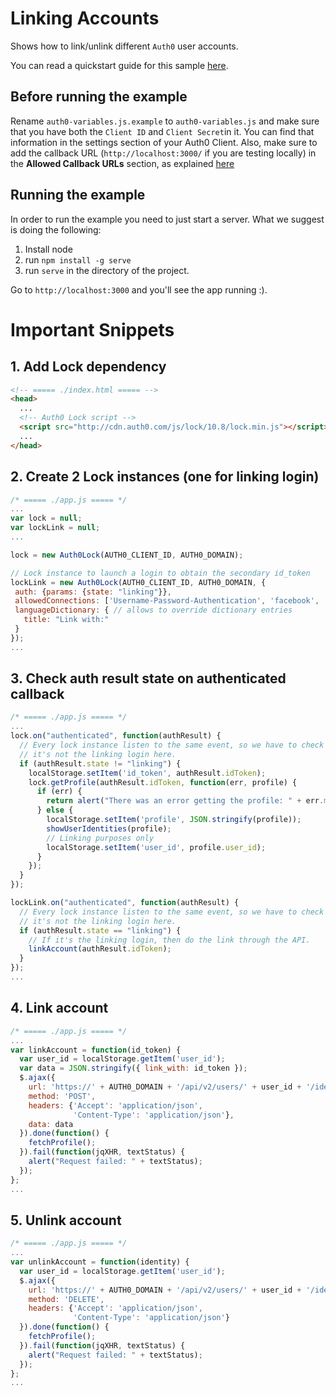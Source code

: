 # Linking Accounts

Shows how to link/unlink different `Auth0` user accounts.

You can read a quickstart guide for this sample [here](https://auth0.com/docs/quickstart/spa/jquery/05-linking-accounts).

## Before running the example

Rename `auth0-variables.js.example` to `auth0-variables.js` and make sure that you have both the `Client ID` and `Client Secret`in it. You can find that information in the settings section of your Auth0 Client. Also, make sure to add the callback URL (`http://localhost:3000/` if you are testing locally) in the **Allowed Callback URLs** section, as explained [here](https://auth0.com/docs/quickstart/spa/jquery/01-login#before-starting)

## Running the example

In order to run the example you need to just start a server. What we suggest is doing the following:

1. Install node
2. run `npm install -g serve`
3. run `serve` in the directory of the project.

Go to `http://localhost:3000` and you'll see the app running :).

# Important Snippets

## 1. Add Lock dependency

```html
<!-- ===== ./index.html ===== -->
<head>
  ...
  <!-- Auth0 Lock script -->
  <script src="http://cdn.auth0.com/js/lock/10.8/lock.min.js"></script>
  ...
</head>
```

## 2. Create 2 Lock instances (one for linking login)

```javascript
/* ===== ./app.js ===== */
...
var lock = null;
var lockLink = null;
...

lock = new Auth0Lock(AUTH0_CLIENT_ID, AUTH0_DOMAIN);

// Lock instance to launch a login to obtain the secondary id_token
lockLink = new Auth0Lock(AUTH0_CLIENT_ID, AUTH0_DOMAIN, {
 auth: {params: {state: "linking"}},
 allowedConnections: ['Username-Password-Authentication', 'facebook', 'google-oauth2'],
 languageDictionary: { // allows to override dictionary entries
   title: "Link with:"
 }
});
...
```

## 3. Check auth result state on authenticated callback

```javascript
/* ===== ./app.js ===== */
...
lock.on("authenticated", function(authResult) {
  // Every lock instance listen to the same event, so we have to check if
  // it's not the linking login here.
  if (authResult.state != "linking") {
    localStorage.setItem('id_token', authResult.idToken);
    lock.getProfile(authResult.idToken, function(err, profile) {
      if (err) {
        return alert("There was an error getting the profile: " + err.message);
      } else {
        localStorage.setItem('profile', JSON.stringify(profile));
        showUserIdentities(profile);
        // Linking purposes only
        localStorage.setItem('user_id', profile.user_id);
      }
    });
  }
});

lockLink.on("authenticated", function(authResult) {
  // Every lock instance listen to the same event, so we have to check if
  // it's not the linking login here.
  if (authResult.state == "linking") {
    // If it's the linking login, then do the link through the API.
    linkAccount(authResult.idToken);
  }
});
...
```

## 4. Link account

```javascript
/* ===== ./app.js ===== */
...
var linkAccount = function(id_token) {
  var user_id = localStorage.getItem('user_id');
  var data = JSON.stringify({ link_with: id_token });
  $.ajax({
    url: 'https://' + AUTH0_DOMAIN + '/api/v2/users/' + user_id + '/identities',
    method: 'POST',
    headers: {'Accept': 'application/json',
              'Content-Type': 'application/json'},
    data: data
  }).done(function() {
    fetchProfile();
  }).fail(function(jqXHR, textStatus) {
    alert("Request failed: " + textStatus);
  });
};
...
```

## 5. Unlink account

```javascript
/* ===== ./app.js ===== */
...
var unlinkAccount = function(identity) {
  var user_id = localStorage.getItem('user_id');
  $.ajax({
    url: 'https://' + AUTH0_DOMAIN + '/api/v2/users/' + user_id + '/identities/' + identity.provider + '/' + identity.user_id,
    method: 'DELETE',
    headers: {'Accept': 'application/json',
              'Content-Type': 'application/json'}
  }).done(function() {
    fetchProfile();
  }).fail(function(jqXHR, textStatus) {
    alert("Request failed: " + textStatus);
  });
};
...
```
